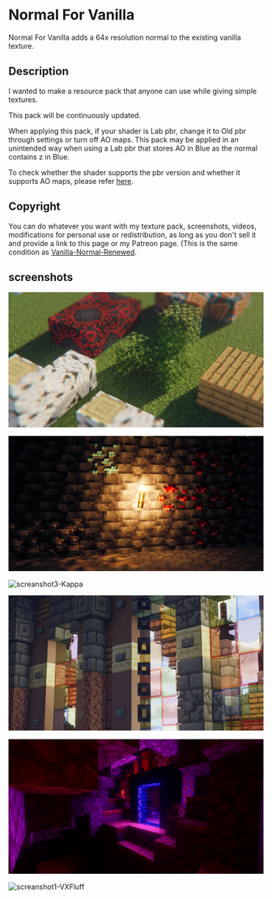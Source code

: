 # Normal For Vanilla

Normal For Vanilla adds a 64x resolution normal to the existing vanilla texture.

## Description

I wanted to make a resource pack that anyone can use while giving simple textures.

This pack will be continuously updated.

When applying this pack, if your shader is Lab pbr, change it to Old pbr through settings or turn off AO maps.
This pack may be applied in an unintended way when using a Lab pbr that stores AO in Blue as the normal contains z in Blue.

To check whether the shader supports the pbr version and whether it supports AO maps, please refer [here](https://wiki.shaderlabs.org/wiki/LabPBR_Supported_Packs).

## Copyright

You can do whatever you want with my texture pack, screenshots, videos, modifications for personal use or redistribution, as long as you don't sell it and provide a link to this page or my Patreon page.
(This is the same condition as [Vanilla-Normal-Renewed](https://github.com/Poudingue/Vanilla-Normals-Renewed).

## screenshots

![screanshot1-Kappa](.\screenshots\2022-01-20_23.03.59.png)

![screanshot2-Kappa](.\screenshots\2022-02-04_20.59.54.png)

![screanshot3-Kappa](.\screenshots\2022-09-18_22.57.15)

![screanshot1-MollyVX](.\screenshots\2022-09-18_22.59.19.png)

![screanshot1-VXFluff](.\screenshots\2022-10-02_21.23.13.png)

![screanshot1-VXFluff](.\screenshots\2022-10-02_21.24.14.png)